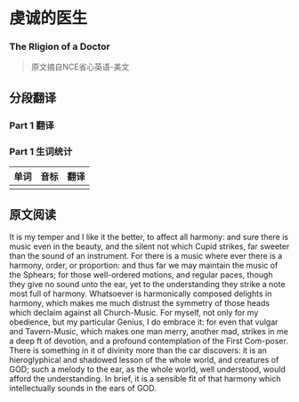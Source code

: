 # 虔诚的医生
### The Rligion of a Doctor
>原文摘自NCE省心英语-美文

## 分段翻译

### Part 1 翻译

### Part 1 生词统计
| 单词 | 音标 | 翻译 |
|-|-|-|
|  |  |  |

## 原文阅读

It is my temper and I like it the better, to affect all harmony: and sure there is music even in the beauty, and the silent not which Cupid strikes, far sweeter than the sound of an instrument. For there is a music where ever there is a harmony, order, or proportion: and thus far we may maintain the music of the Sphears; for those well-ordered motions, and regular paces, though they give no sound unto the ear, yet to the understanding they strike a note most full of harmony. Whatsoever is harmonically composed delights in harmony, which makes me much distrust the symmetry of those heads which declaim against all Church-Music. For myself, not only for my obedience, but my particular Genius, I do embrace it: for even that vulgar and Tavern-Music, which makes one man merry, another mad, strikes in me a deep ft of devotion, and a profound contemplation of the First Com-poser. There is something in it of divinity more than the car discovers: it is an hieroglyphical and shadowed lesson of the whole world, and creatures of GOD; such a melody to the ear, as the whole world, well understood, would afford the understanding. In brief, it is a sensible fit of that harmony which intellectually sounds in the ears of GOD.


